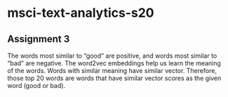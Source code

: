 msci-text-analytics-s20
=======================

Assignment 3
------------
The words most similar to “good” are positive, and words most similar to “bad” are negative. The word2vec embeddings help us learn the meaning of the words. Words with similar meaning have similar vector. Therefore, those top 20 words are words that have similar vector scores as the given word (good or bad). 
